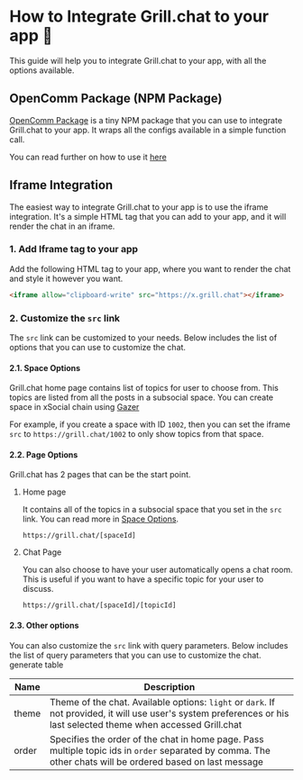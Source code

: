 # How to Integrate Grill.chat to your app 🤝

This guide will help you to integrate Grill.chat to your app, with all the options available.

## OpenComm Package (NPM Package)

[OpenComm Package](https://www.npmjs.com/package/@subsocial/opencomm) is a tiny NPM package that you can use to integrate Grill.chat to your app.
It wraps all the configs available in a simple function call.

You can read further on how to use it [here](./integration/README.md)

## Iframe Integration

The easiest way to integrate Grill.chat to your app is to use the iframe integration. It's a simple HTML tag that you can add to your app, and it will render the chat in an iframe.

### 1. Add Iframe tag to your app

Add the following HTML tag to your app, where you want to render the chat and style it however you want.

```html
<iframe allow="clipboard-write" src="https://x.grill.chat"></iframe>
```

### 2. Customize the `src` link

The `src` link can be customized to your needs. Below includes the list of options that you can use to customize the chat.

#### 2.1. Space Options

Grill.chat home page contains list of topics for user to choose from. This topics are listed from all the posts in a subsocial space. You can create space in xSocial chain using [Gazer](https://x.gazer.app/)

For example, if you create a space with ID `1002`, then you can set the iframe `src` to `https://grill.chat/1002` to only show topics from that space.

#### 2.2. Page Options

Grill.chat has 2 pages that can be the start point.

1. Home page

   It contains all of the topics in a subsocial space that you set in the `src` link. You can read more in [Space Options](#21-space-options).

   ```
   https://grill.chat/[spaceId]
   ```

2. Chat Page

   You can also choose to have your user automatically opens a chat room. This is useful if you want to have a specific topic for your user to discuss.

   ```
   https://grill.chat/[spaceId]/[topicId]
   ```

#### 2.3. Other options

You can also customize the `src` link with query parameters. Below includes the list of query parameters that you can use to customize the chat.
generate table

| Name  | Description                                                                                                                                                         |
| ----- | ------------------------------------------------------------------------------------------------------------------------------------------------------------------- |
| theme | Theme of the chat. Available options: `light` or `dark`. If not provided, it will use user's system preferences or his last selected theme when accessed Grill.chat |
| order | Specifies the order of the chat in home page. Pass multiple topic ids in `order` separated by comma. The other chats will be ordered based on last message          |
